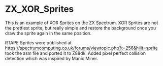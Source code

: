 # ZX_XOR_Sprites

This is an example of XOR Sprites on the ZX Spectrum.  XOR Sprites are not the prettiest sprite, but really simple and restore the background once you draw the sprite again in the same position.

RTAPE Sprites were published at  https://spectrumcomputing.co.uk/forums/viewtopic.php?t=256&hilit=sprite
took the asm file and ported it to Z88dk.  Added pixel perfect collision detection which was inspired by Manic Miner.


